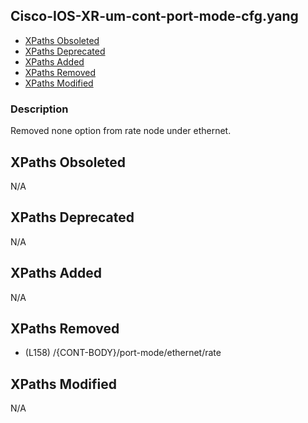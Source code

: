 ## Cisco-IOS-XR-um-cont-port-mode-cfg.yang

- [XPaths Obsoleted](#xpaths-obsoleted)
- [XPaths Deprecated](#xpaths-deprecated)
- [XPaths Added](#xpaths-added)
- [XPaths Removed](#xpaths-removed)
- [XPaths Modified](#xpaths-modified)

### Description

Removed none option from rate node under ethernet.

## XPaths Obsoleted

N/A

## XPaths Deprecated

N/A

## XPaths Added

N/A

## XPaths Removed

- (L158)	/{CONT-BODY}/port-mode/ethernet/rate

## XPaths Modified

N/A

